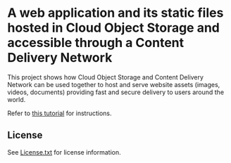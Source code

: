 # A web application and its static files hosted in Cloud Object Storage and accessible through a Content Delivery Network

This project shows how Cloud Object Storage and Content Delivery Network can be used together to host and serve website assets (images, videos, documents) providing fast and secure delivery to users around the world.

Refer to [this tutorial](https://cloud.ibm.com/docs/solution-tutorials?topic=solution-tutorials-static-files-cdn) for instructions.

## License

See [License.txt](License.txt) for license information.
